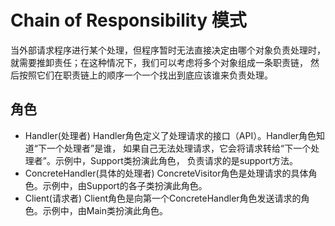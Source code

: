 # Chain of Responsibility 模式
   当外部请求程序进行某个处理，但程序暂时无法直接决定由哪个对象负责处理时，
就需要推卸责任；在这种情况下，我们可以考虑将多个对象组成一条职责链，
然后按照它们在职责链上的顺序一个一个找出到底应该谁来负责处理。

## 角色
- Handler(处理者)
    Handler角色定义了处理请求的接口（API）。Handler角色知道“下一个处理者”是谁，
    如果自己无法处理请求，它会将请求转给“下一个处理者”。示例中，Support类扮演此角色，
    负责请求的是support方法。
- ConcreteHandler(具体的处理者)
    ConcreteVisitor角色是处理请求的具体角色。示例中，由Support的各子类扮演此角色。
- Client(请求者)
    Client角色是向第一个ConcreteHandler角色发送请求的角色。示例中，由Main类扮演此角色。